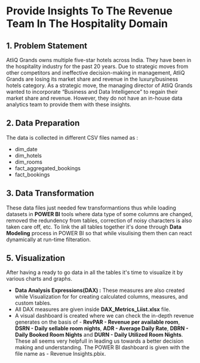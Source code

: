 
# Provide Insights To The Revenue Team In The Hospitality Domain



## 1. Problem Statement
AtliQ Grands owns multiple five-star hotels across India. They have been in the hospitality industry for the past 20 years. Due to strategic moves from other competitors and ineffective decision-making in management, AtliQ Grands are losing its market share and revenue in the luxury/business hotels category. As a strategic move, the managing director of AtliQ Grands wanted to incorporate “Business and Data Intelligence” to regain their market share and revenue. However, they do not have an in-house data analytics team to provide them with these insights.

## 2. Data Preparation
The data is collected in different CSV files named as :
 - dim_date
 - dim_hotels
 - dim_rooms
 - fact_aggregated_bookings
 - fact_bookings

## 3. Data Transformation
These data files just needed few transformantions thus while loading datasets in **POWER BI** tools where data type of some columns are changed, removed the redundency from tables, correction of noisy characters is also taken care off, etc.
To link the all tables together it's done through **Data Modeling** process in POWER BI so that while visulising them then can react dynamically at run-time filteration.
 
## 5. Visualization 
After having a ready to go data in all the tables it's time to visualize it by various charts and graphs.
 - **Data Analysis Expressions(DAX) :** These measures are also created while Visualization for for creating calculated columns, measures, and custom tables.
 - All DAX measures are given inside **DAX_Metrics_Liist.xlsx** file.
 - A visual dashboard is created where we can check the in-depth revenue generates on the basis of - **RevPAR - Revenue per available room**, **DSRN - Daily sellable room nights**, **ADR - Average Daily Rate**, **DBRN - Daily Booked Room Nights** and **DURN - Daily Utilized Room Nights**. These all seems very helpfull in leading us towards a better decision making and understanding.
The POWER BI dashboard is given with the file name as - Revenue Insights.pbix.


